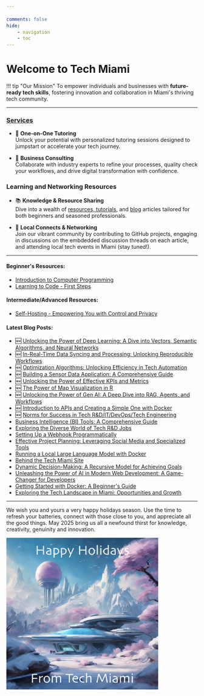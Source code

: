 ```yaml
---

comments: false 
hide: 
    - navigation
    - toc
---
```


# Welcome to **Tech Miami**

!!! tip "Our Mission"
    To empower individuals and businesses with **future-ready tech skills**, fostering innovation and collaboration in Miami's thriving tech community.
___

### [Services](services.md)

<div class="grid cards" markdown>

- :tada: **One-on-One Tutoring**  
  Unlock your potential with personalized tutoring sessions designed to jumpstart or accelerate your tech journey.

- :briefcase: **Business Consulting**  
  Collaborate with industry experts to refine your processes, quality check your workflows, and drive digital transformation with confidence.

</div>

### Learning and Networking Resources

<div class="grid cards" markdown>

- :books: **Knowledge & Resource Sharing**  
  Dive into a wealth of [resources, tutorials](types-of-programming.md), and [blog](blog/index.md) articles tailored for both beginners and seasoned professionals.

- :handshake: **Local Connects & Networking**  
  Join our vibrant community by contributing to GitHub projects, engaging in discussions on the embdedded discussion threads on each article, and attending local tech events in Miami (stay tuned!).

</div>

___




#### Beginner's Resources:  
- [Introduction to Computer Programming](types-of-programming.md)
- [Learning to Code - First Steps](beginning-to-code.md)

#### Intermediate/Advanced Resources:  
- [Self-Hosting - Empowering You with Control and Privacy](self-hosting.md)


#### Latest Blog Posts: 
- :new: [Unlocking the Power of Deep Learning: A Dive into Vectors, Semantic Algorithms, and Neural Networks](blog/posts/deep-learning-overview.md)
- :new: [In-Real-Time Data Syncing and Processing: Unlocking Reproducible Workflows](blog/posts/real-time-data-sync.md)
- :new: [Optimization Algorithms: Unlocking Efficiency in Tech Automation](blog/posts/optimization-algorithms.md)
- :new: [Building a Sensor Data Application: A Comprehensive Guide](blog/posts/sensor-data-app.md)
- :new: [Unlocking the Power of Effective KPIs and Metrics](blog/posts/effective-kpis.md)
- :new: [The Power of Map Visualization in R](blog/posts/r-map-visualization.md)
- :new: [Unlocking the Power of Gen AI: A Deep Dive into RAG, Agents, and Workflows](blog/posts/genai-supertopic.md)
- :new: [Introduction to APIs and Creating a Simple One with Docker](blog/posts/simple-api.md)
- :new: [Norms for Success in Tech R&D/IT/DevOps/Tech Engineering](blog/posts/norms-for-success.md) 
- [Business Intelligence (BI) Tools: A Comprehensive Guide](blog/posts/bi-tools.md)
- [Exploring the Diverse World of Tech R&D Jobs](blog/posts/jobs-tech-rd.md)
- [Setting Up a Webhook Programmatically](blog/posts/setting-up-a-webhook.md)
- [Effective Project Planning: Leveraging Social Media and Specialized Tools](blog/posts/tools-for-project-management.md)
- [Running a Local Large Language Model with Docker](blog/posts/llm-docker-container.md)
- [Behind the Tech Miami Site](blog/posts/behind-the-site.md)
- [Dynamic Decision-Making: A Recursive Model for Achieving Goals](blog/posts/decision-model.md)
- [Unleashing the Power of AI in Modern Web Development: A Game-Changer for Developers](blog/posts/ai-today.md)
- [Getting Started with Docker: A Beginner's Guide](blog/posts/getting-started-with-docker.md)
- [Exploring the Tech Landscape in Miami: Opportunities and Growth](blog/posts/who-we-are.md)


___
 
We wish you and yours a very happy holidays season. Use the time to refresh your batteries, connect with those close to you, and appreciate all the good things. May 2025 bring us all a newfound thirst for knowledge, creativity, genuinity and innovation.

<img src="assets/happy_holidays.png" alt="Happy Holidays" width="400" />





